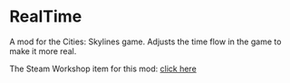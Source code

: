 # RealTime
A mod for the Cities: Skylines game. Adjusts the time flow in the game to make it more real.

The Steam Workshop item for this mod: [click here](https://steamcommunity.com/sharedfiles/filedetails/?id=1420955187)